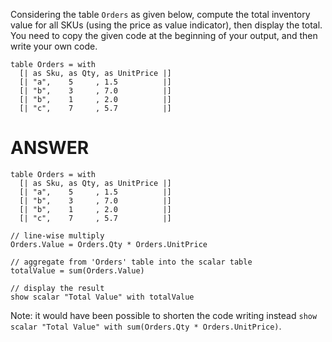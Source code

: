 Considering the table `Orders` as given below, compute the total inventory value for all SKUs (using the price as value indicator), then display the total. You need to copy the given code at the beginning of your output, and then write your own code.
```envision
table Orders = with
  [| as Sku, as Qty, as UnitPrice |]
  [| "a",    5     , 1.5          |]
  [| "b",    3     , 7.0          |]
  [| "b",    1     , 2.0          |]
  [| "c",    7     , 5.7          |]
```

# ANSWER

```envision
table Orders = with
  [| as Sku, as Qty, as UnitPrice |]
  [| "a",    5     , 1.5          |]
  [| "b",    3     , 7.0          |]
  [| "b",    1     , 2.0          |]
  [| "c",    7     , 5.7          |]

// line-wise multiply
Orders.Value = Orders.Qty * Orders.UnitPrice

// aggregate from 'Orders' table into the scalar table
totalValue = sum(Orders.Value)

// display the result
show scalar "Total Value" with totalValue
```

Note: it would have been possible to shorten the code writing instead `show scalar "Total Value" with sum(Orders.Qty * Orders.UnitPrice)`.
